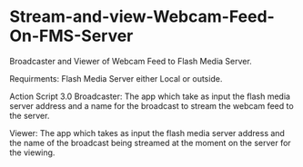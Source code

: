 # Stream-and-view-Webcam-Feed-On-FMS-Server
Broadcaster and Viewer of Webcam Feed to Flash Media Server.

Requirments:
Flash Media Server either Local or outside. 

Action Script 3.0
Broadcaster:
The app which take as input the flash media server address and a name for the broadcast to stream the webcam feed to the server.

Viewer:
The app which takes as input the flash media server address and the name of the broadcast being streamed at the moment on the server for the viewing. 

